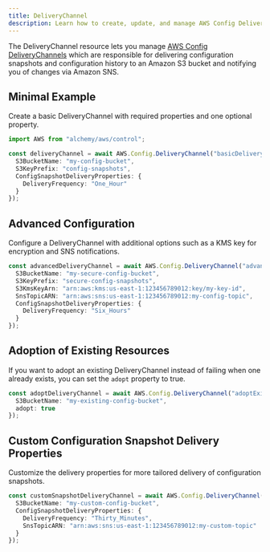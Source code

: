 ```yaml
---
title: DeliveryChannel
description: Learn how to create, update, and manage AWS Config DeliveryChannels using Alchemy Cloud Control.
---
```


The DeliveryChannel resource lets you manage [AWS Config DeliveryChannels](https://docs.aws.amazon.com/config/latest/userguide/) which are responsible for delivering configuration snapshots and configuration history to an Amazon S3 bucket and notifying you of changes via Amazon SNS.

## Minimal Example

Create a basic DeliveryChannel with required properties and one optional property.

```ts
import AWS from "alchemy/aws/control";

const deliveryChannel = await AWS.Config.DeliveryChannel("basicDeliveryChannel", {
  S3BucketName: "my-config-bucket",
  S3KeyPrefix: "config-snapshots",
  ConfigSnapshotDeliveryProperties: {
    DeliveryFrequency: "One_Hour"
  }
});
```

## Advanced Configuration

Configure a DeliveryChannel with additional options such as a KMS key for encryption and SNS notifications.

```ts
const advancedDeliveryChannel = await AWS.Config.DeliveryChannel("advancedDeliveryChannel", {
  S3BucketName: "my-secure-config-bucket",
  S3KeyPrefix: "secure-config-snapshots",
  S3KmsKeyArn: "arn:aws:kms:us-east-1:123456789012:key/my-key-id",
  SnsTopicARN: "arn:aws:sns:us-east-1:123456789012:my-config-topic",
  ConfigSnapshotDeliveryProperties: {
    DeliveryFrequency: "Six_Hours"
  }
});
```

## Adoption of Existing Resources

If you want to adopt an existing DeliveryChannel instead of failing when one already exists, you can set the `adopt` property to true.

```ts
const adoptDeliveryChannel = await AWS.Config.DeliveryChannel("adoptExistingChannel", {
  S3BucketName: "my-existing-config-bucket",
  adopt: true
});
```

## Custom Configuration Snapshot Delivery Properties

Customize the delivery properties for more tailored delivery of configuration snapshots.

```ts
const customSnapshotDeliveryChannel = await AWS.Config.DeliveryChannel("customSnapshotChannel", {
  S3BucketName: "my-custom-config-bucket",
  ConfigSnapshotDeliveryProperties: {
    DeliveryFrequency: "Thirty_Minutes",
    SnsTopicARN: "arn:aws:sns:us-east-1:123456789012:my-custom-topic"
  }
});
```
